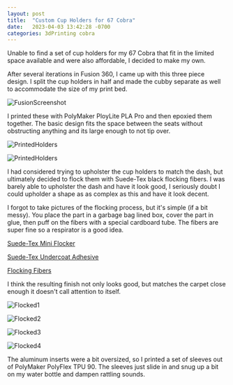 ```yaml
---
layout: post
title:  "Custom Cup Holders for 67 Cobra"
date:   2023-04-03 13:42:28 -0700
categories: 3dPrinting cobra
---
```

Unable to find a set of cup holders for my 67 Cobra that fit in the limited space available and were also affordable, I decided to make my own.

After several iterations in Fusion 360, I came up with this three piece design. I split the cup holders in half and made the cubby separate as well to accommodate the size of my print bed.

![FusionScreenshot](/images/Cupholders/FusionScreenshot.png)

I printed these with PolyMaker PloyLite PLA Pro and then epoxied them  together. The basic design fits the space between the seats without obstructing anything and its large enough to not tip over.

![PrintedHolders](/images/CupHolders/PrintedHolders.jpeg)

![PrintedHolders](/images/CupHolders/PrintedInCar.jpeg)
 
I had considered trying to upholster the cup holders to match the dash, but ultimately decided to flock them with Suede-Tex black flocking fibers. I was barely able to upholster the dash and have it look good, I seriously doubt I could upholder a shape as as complex as this and have it look decent.

I forgot to take pictures of the flocking process, but it's simple (if a bit messy). You place the part in a garbage bag lined box, cover the part in glue, then puff on the fibers with a special cardboard tube. The fibers are super fine so a respirator is a good idea.

[Suede-Tex Mini Flocker](https://www.amazon.com/dp/B00A1Q0EW2)

[Suede-Tex Undercoat Adhesive](https://www.amazon.com/dp/B00A41M774)

[Flocking Fibers](https://www.amazon.com/dp/B0037MDAO6)

I think the resulting finish not only looks good, but matches the carpet close enough it doesn't call attention to itself.

![Flocked1](/images/Cupholders/Flocked1.jpeg)

![Flocked2](/images/Cupholders/Flocked2.jpeg)

![Flocked3](/images/Cupholders/Flocked3.jpeg)

![Flocked4](/images/Cupholders/Flocked4.jpeg)

The aluminum inserts were a bit oversized, so I printed a set of sleeves out of PolyMaker PolyFlex TPU 90. The sleeves just slide in and snug up a bit on my water bottle and dampen rattling sounds.
